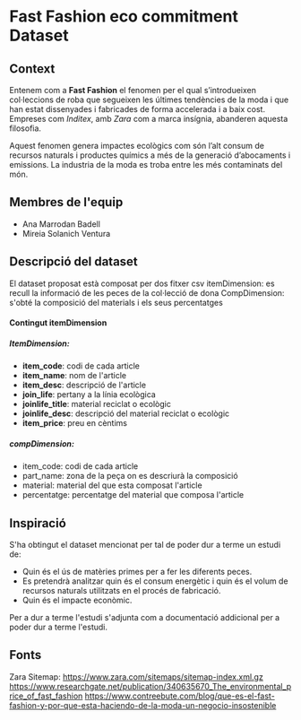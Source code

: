 # Fast Fashion eco commitment Dataset

## Context

Entenem com a **Fast Fashion** el fenomen per el qual s’introdueixen col·leccions de roba que segueixen les últimes tendències de la moda i que han estat dissenyades i fabricades de forma accelerada i a baix cost. Empreses com _Inditex_, amb _Zara_ com a marca insígnia, abanderen aquesta filosofia. 

Aquest fenomen genera impactes ecològics com són l’alt consum de recursos naturals i productes químics a més de la generació d’abocaments i emissions. La industria de la moda es troba entre les més contaminats del món. 

## Membres de l'equip
- Ana Marrodan Badell 
- Mireia Solanich Ventura


## Descripció del dataset

El dataset proposat està composat per dos fitxer csv 
itemDimension: es recull la informació de les peces de la col·lecció de dona
CompDimension: s'obté la composició del materials i els seus percentatges

#### Contingut itemDimension
##### ItemDimension:
  - **item_code**: codi de cada article
  - **item_name**: nom de l'article
  - **item_desc**: descripció de l'article
  - **join_life**: pertany a la línia ecològica
  - **joinlife_title**: material reciclat o ecològic
  - **joinlife_desc**: descripció del material reciclat o ecològic
  - **item_price**: preu en cèntims
  
##### compDimension:
  - item_code: codi de cada article
  - part_name: zona de la peça on es descriurà la composició
  - material: material del que esta composat l'article
  - percentatge: percentatge del material que composa l'article

## Inspiració

S'ha obtingut el dataset mencionat per tal de poder dur a terme un estudi de: 
- Quin és el ús de matèries primes per a fer les diferents peces. 
- Es pretendrà analitzar quin és el consum energètic i quin és el volum de recursos naturals utilitzats en el procés de fabricació.
- Quin és el impacte econòmic.

Per a dur a terme l'estudi s'adjunta com a documentació addicional per a poder dur a terme l'estudi.



## Fonts 

Zara Sitemap: https://www.zara.com/sitemaps/sitemap-index.xml.gz
https://www.researchgate.net/publication/340635670_The_environmental_price_of_fast_fashion
https://www.contreebute.com/blog/que-es-el-fast-fashion-y-por-que-esta-haciendo-de-la-moda-un-negocio-insostenible
